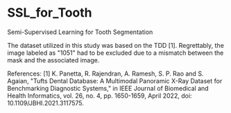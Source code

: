 # SSL_for_Tooth
Semi-Supervised Learning for Tooth Segmentation


The dataset utilized in this study was based on the TDD [1]. Regrettably, the image labeled as "1051" had to be excluded due to a mismatch between the mask and the associated image.

References:
[1] K. Panetta, R. Rajendran, A. Ramesh, S. P. Rao and S. Agaian, "Tufts Dental Database: A Multimodal Panoramic X-Ray Dataset for Benchmarking Diagnostic Systems," in IEEE Journal of Biomedical and Health Informatics, vol. 26, no. 4, pp. 1650-1659, April 2022, doi: 10.1109/JBHI.2021.3117575.
